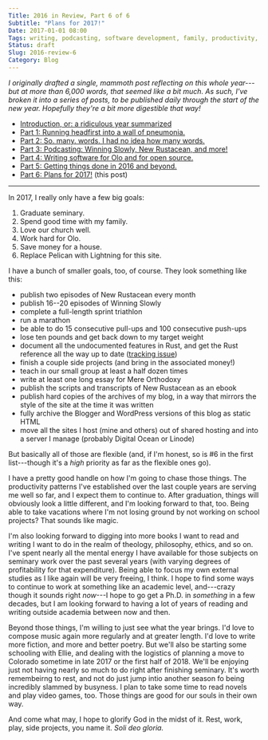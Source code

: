 ```yaml
---
Title: 2016 in Review, Part 6 of 6
Subtitle: "Plans for 2017!"
Date: 2017-01-01 08:00
Tags: writing, podcasting, software development, family, productivity, fitness, 2016-in-review
Status: draft
Slug: 2016-review-6
Category: Blog
---
```


<i class='editorial'>I originally drafted a single, mammoth post reflecting on this whole year---but at more than 6,000 words, that seemed like a bit much. As such, I've broken it into a series of posts, to be published daily through the start of the new year. Hopefully they're a bit more digestible that way!</i>

- [Introduction, or: a ridiculous year summarized][intro]
- [Part 1: Running headfirst into a wall of pneumonia.][part-1]
- [Part 2: So. many. words. I had no idea how many words.][part-2]
- [Part 3: Podcasting: Winning Slowly, New Rustacean, and more!][part-3]
- [Part 4: Writing software for Olo and for open source.][part-4]
- [Part 5: Getting things done in 2016 and beyond.][part-5]
- [Part 6: Plans for 2017!][part-6] (this post)

[intro]: http://www.chriskrycho.com/2016/2016-review-intro.html
[part-1]: http://www.chriskrycho.com/2016/2016-review-1.html
[part-2]: http://www.chriskrycho.com/2016/2016-review-2.html
[part-3]: http://www.chriskrycho.com/2016/2016-review-3.html
[part-4]: http://www.chriskrycho.com/2016/2016-review-4.html
[part-5]: http://www.chriskrycho.com/2016/2016-review-5.html
[part-6]: http://www.chriskrycho.com/2017/2016-review-6.html

---

In 2017, I really only have a few big goals:

1. Graduate seminary.
2. Spend good time with my family.
3. Love our church well.
4. Work hard for Olo.
5. Save money for a house.
6. Replace Pelican with Lightning for this site.

I have a bunch of smaller goals, too, of course. They look something like this:

- publish two episodes of New Rustacean every month
- publish 16--20 episodes of Winning Slowly
- complete a full-length sprint triathlon
- run a marathon
- be able to do 15 consecutive pull-ups and 100 consecutive push-ups
- lose ten pounds and get back down to my target weight
- document all the undocumented features in Rust, and get the Rust reference all the way up to date ([tracking issue])
- finish a couple side projects (and bring in the associated money!)
- teach in our small group at least a half dozen times
- write at least one long essay for Mere Orthodoxy
- publish the scripts and transcripts of New Rustacean as an ebook
- publish hard copies of the archives of my blog, in a way that mirrors the style of the site at the time it was written
- fully archive the Blogger and WordPress versions of this blog as static HTML
- move all the sites I host (mine and others) out of shared hosting and into a server I manage (probably Digital Ocean or Linode)

[tracking issue]: https://github.com/rust-lang/rust/issues/38643

But basically all of those are flexible (and, if I'm honest, so is #6 in the first list---though it's a *high* priority as far as the flexible ones go).

I have a pretty good handle on how I'm going to chase those things. The productivity patterns I've established over the last couple years are serving me well so far, and I expect them to continue to. After graduation, things will obviously look a little different, and I'm looking forward to that, too. Being able to take vacations where I'm not losing ground by not working on school projects? That sounds like magic.

I'm also looking forward to digging into more books I want to read and writing I want to do in the realm of theology, philosophy, ethics, and so on. I've spent nearly all the mental energy I have available for those subjects on seminary work over the past several years (with varying degrees of profitability for that expenditure). Being able to focus my own external studies as I like again will be very freeing, I think. I hope to find some ways to continue to work at something like an academic level, and---crazy though it sounds right *now*---I hope to go get a Ph.D. in *something* in a few decades, but I am looking forward to having a lot of years of reading and writing outside academia between now and then.

Beyond those things, I'm willing to just see what the year brings. I'd love to compose music again more regularly and at greater length. I'd love to write more fiction, and more and better poetry. But we'll also be starting some schooling with Ellie, and dealing with the logistics of planning a move to Colorado sometime in late 2017 or the first half of 2018. We'll be enjoying just not having nearly so much to do right after finishing seminary. It's worth remembeirng to rest, and not do just jump intio another season fo being incredibly slammed by busyness. I plan to take some time to read novels and play video games, too. Those things are good for our souls in their own way.

And come what may, I hope to glorify God in the midst of it. Rest, work, play, side projects, you name it. _Soli deo gloria._
